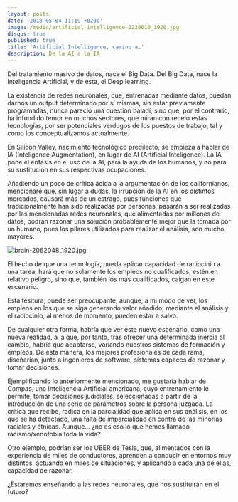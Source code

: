 ```yaml
---
layout: posts
date: '2018-05-04 11:19 +0200'
image: /media/artificial-intelligence-2228610_1920.jpg
disqus: true
published: true
title: 'Artificial Intelligence, camino a…'
description: De la AI a la IA
---
```

Del tratamiento masivo de datos, nace el Big Data. Del Big Data, nace la Inteligencia Artificial, y de esta, el Deep learning.

La existencia de redes neuronales, que, entrenadas mediante datos, puedan darnos un output determinado por sí mismas, sin estar previamente programadas, nunca pareció una cuestión baladí, sino que, por el contrario, ha infundido temor en muchos sectores, que miran con recelo estas tecnologías, por ser potenciales verdugos de los puestos de trabajo, tal y como los conceptualizamos actualmente.

En Silicon Valley, nacimiento tecnológico predilecto, se empieza a hablar de IA (Inteligence Augmentation), en lugar de AI (Artificial Inteligence). La IA pone el énfasis en el uso de la AI, para la ayuda de los humanos, y no para su sustitución en sus respectivas ocupaciones.

Añadiendo un poco de crítica ácida a la argumentación de los californianos, mencionaré que, sin lugar a dudas, la irrupción de la AI en los distintos mercados, causará más de un estrago, pues funciones que tradicionalmente han sido realizadas por personas, pasarán a ser realizadas por las mencionadas redes neuronales, que alimentadas por millones de datos, podrán razonar una solución probablemente mejor que la tomada por un humano, pues los pilares utilizados para realizar el análisis, son mucho mayores.

![brain-2062048_1920.jpg]({{site.baseurl}}/media/brain-2062048_1920.jpg)

El hecho de que una tecnología, pueda aplicar capacidad de raciocinio a una tarea, hará que no solamente los empleos no cualificados, estén en relativo peligro, sino que, también los más cualificados, caigan en este escenario. 

Esta tesitura, puede ser preocupante, aunque, a mi modo de ver, los empleos en los que se siga generando valor añadido, mediante el análisis y el raciocinio, al menos de momento, pueden estar a salvo.

De cualquier otra forma, habría que ver este nuevo escenario, como una nueva realidad, a la que, por tanto, tras ofrecer una determinada inercia al cambio, habría que adaptarse, variando nuestros sistemas de formación y empleos. De esta manera, los mejores profesionales de cada rama, diseñarían, junto a ingenieros de software, sistemas capaces de razonar y tomar decisiones.

Ejemplificando lo anteriormente mencionado, me gustaría hablar de Compas, una Inteligencia Artificial americana, cuyo entrenamiento le permite, tomar decisiones judiciales, seleccionadas a partir de la introducción de una serie de parámetros sobre la persona juzgada. La crítica que recibe, radica en la parcialidad que aplica en sus análisis, en los que se ha detectado, una falta de imparcialidad en contra de las minorías raciales y étnicas.  Aunque… ¿no es eso lo que hemos llamado racismo/xenofobia toda la vida?

Otro ejemplo, podrían ser los UBER de Tesla, que, alimentados con la experiencia de miles de conductores, aprenden a conducir en entornos muy distintos, actuando en miles de situaciones, y aplicando a cada una de ellas, capacidad de razonar.

¿Estaremos enseñando a las redes neuronales, que nos sustituirán en el futuro?
